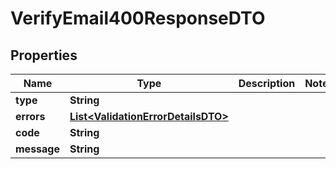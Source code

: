 

# VerifyEmail400ResponseDTO


## Properties

| Name | Type | Description | Notes |
|------------ | ------------- | ------------- | -------------|
|**type** | **String** |  |  |
|**errors** | [**List&lt;ValidationErrorDetailsDTO&gt;**](ValidationErrorDetailsDTO.md) |  |  |
|**code** | **String** |  |  |
|**message** | **String** |  |  |



